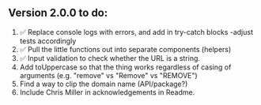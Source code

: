## Version 2.0.0 to do:

1. ✅ Replace console logs with errors, and add in try-catch blocks
   -adjust tests accordingly
2. ✅ Pull the little functions out into separate components (helpers)
3. ✅ Input validation to check whether the URL is a string.
4. Add toUppercase so that the thing works regardless of casing of arguments (e.g. "remove" vs "Remove" vs "REMOVE")
5. Find a way to clip the domain name (API/package?)
6. Include Chris Miller in acknowledgements in Readme.
